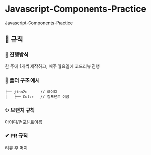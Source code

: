 # Javascript-Components-Practice
Javascript-Components-Practice

## 📢 규칙
### 📌 진행방식
한 주에 1개씩 제작하고, 매주 월요일에 코드리뷰 진행

### 📁 폴더 구조 예시
```
├── jinn2u      // 아이디
│   ├── Color   // 컴포넌트 이름
```
### ✨ 브랜치 규칙
아이디/컴포넌트이름
### ✔ PR 규칙
리뷰 후 머지
